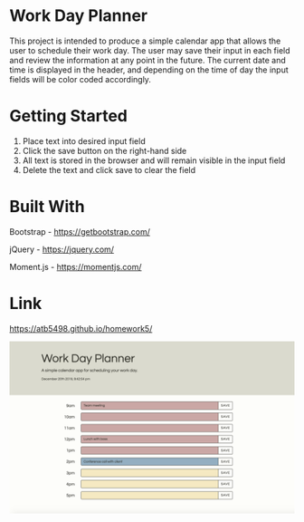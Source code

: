 # Work Day Planner

This project is intended to produce a simple calendar app that allows the user to schedule their work day. The user may save their input in each field and review the information at any point in the future. The current date and time is displayed in the header, and depending on the time of day the input fields will be color coded accordingly.

# Getting Started

1. Place text into desired input field
2. Click the save button on the right-hand side
3. All text is stored in the browser and will remain visible in the input field
4. Delete the text and click save to clear the field

# Built With

Bootstrap - https://getbootstrap.com/

jQuery - https://jquery.com/

Moment.js - https://momentjs.com/

# Link

https://atb5498.github.io/homework5/

![alt text](screen.png "Logo Title Text 1")

